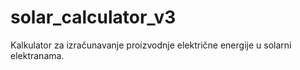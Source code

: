# solar_calculator_v3
Kalkulator za izračunavanje proizvodnje električne energije u solarni elektranama.
